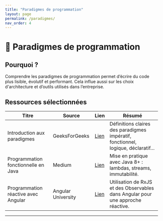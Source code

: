 ```yaml
---
title: "Paradigmes de programmation"
layout: page
permalink: /paradigmes/
nav_order: 4
---
```


# <span>🧠</span> Paradigmes de programmation

## Pourquoi ?

Comprendre les paradigmes de programmation permet d’écrire du code plus lisible, évolutif et performant. Cela influe aussi sur les choix d'architecture et d’outils utilisés dans l’entreprise.

## Ressources sélectionnées

| Titre | Source | Lien | Résumé |
|-------|--------|------|--------|
| Introduction aux paradigmes | GeeksForGeeks | [Lien](https://www.geeksforgeeks.org/introduction-of-programming-paradigms/) | Définitions claires des paradigmes impératif, fonctionnel, logique, déclaratif… |
| Programmation fonctionnelle en Java | Medium | [Lien](https://medium.com/functional-programming-in-java) | Mise en pratique avec Java 8+ : lambdas, streams, immutabilité. |
| Programmation réactive avec Angular | Angular University | [Lien](https://blog.angular-university.io/angular-reactive-programming-rxjs/) | Utilisation de RxJS et des Observables dans Angular pour une approche réactive. |

---
